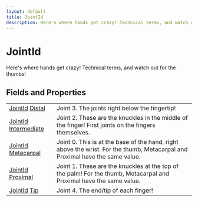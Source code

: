 ```yaml
---
layout: default
title: JointId
description: Here's where hands get crazy! Technical terms, and watch out for the thumbs!
---
```

# JointId

Here's where hands get crazy! Technical terms, and watch out for
the thumbs!


## Fields and Properties

|  |  |
|--|--|
|[JointId]({{site.url}}/Pages/Reference/JointId.html) [Distal]({{site.url}}/Pages/Reference/JointId/Distal.html)|Joint 3. The joints right below the fingertip!|
|[JointId]({{site.url}}/Pages/Reference/JointId.html) [Intermediate]({{site.url}}/Pages/Reference/JointId/Intermediate.html)|Joint 2. These are the knuckles in the middle of the finger! First joints on the fingers themselves.|
|[JointId]({{site.url}}/Pages/Reference/JointId.html) [Metacarpal]({{site.url}}/Pages/Reference/JointId/Metacarpal.html)|Joint 0. This is at the base of the hand, right above the wrist. For the thumb, Metacarpal and Proximal have the same value.|
|[JointId]({{site.url}}/Pages/Reference/JointId.html) [Proximal]({{site.url}}/Pages/Reference/JointId/Proximal.html)|Joint 1. These are the knuckles at the top of the palm! For the thumb, Metacarpal and Proximal have the same value.|
|[JointId]({{site.url}}/Pages/Reference/JointId.html) [Tip]({{site.url}}/Pages/Reference/JointId/Tip.html)|Joint 4. The end/tip of each finger!|



